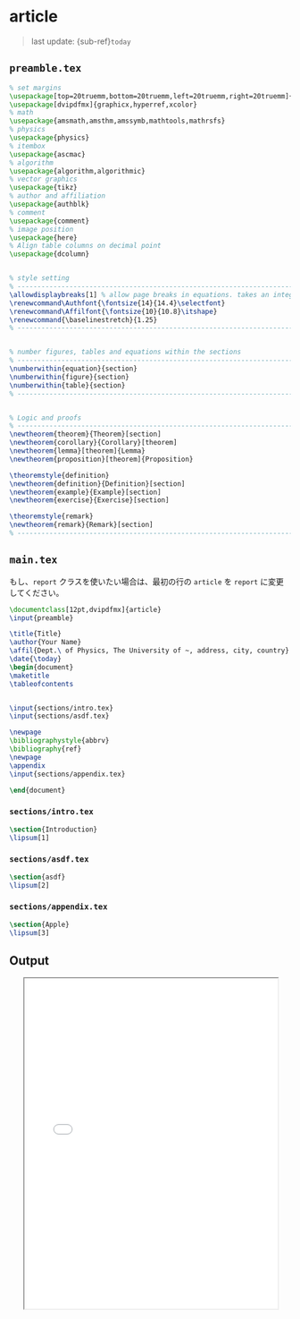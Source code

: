 # article
> last update: {sub-ref}`today`
<div style="width: 790px;"></div>


## `preamble.tex`
```latex
% set margins
\usepackage[top=20truemm,bottom=20truemm,left=20truemm,right=20truemm]{geometry}
\usepackage[dvipdfmx]{graphicx,hyperref,xcolor}
% math
\usepackage{amsmath,amsthm,amssymb,mathtools,mathrsfs}
% physics
\usepackage{physics}
% itembox
\usepackage{ascmac}
% algorithm
\usepackage{algorithm,algorithmic}
% vector graphics
\usepackage{tikz}
% author and affiliation
\usepackage{authblk}
% comment
\usepackage{comment}
% image position
\usepackage{here}
% Align table columns on decimal point
\usepackage{dcolumn}


% style setting
% ---------------------------------------------------------------------------- %
\allowdisplaybreaks[1] % allow page breaks in equations. takes an integer from 0-4. 4 is the most permissive.
\renewcommand\Authfont{\fontsize{14}{14.4}\selectfont}
\renewcommand\Affilfont{\fontsize{10}{10.8}\itshape}
\renewcommand{\baselinestretch}{1.25}
% ---------------------------------------------------------------------------- %


% number figures, tables and equations within the sections
% ---------------------------------------------------------------------------- %
\numberwithin{equation}{section}
\numberwithin{figure}{section}
\numberwithin{table}{section}
% ---------------------------------------------------------------------------- %


% Logic and proofs
% ---------------------------------------------------------------------------- %
\newtheorem{theorem}{Theorem}[section]
\newtheorem{corollary}{Corollary}[theorem]
\newtheorem{lemma}[theorem]{Lemma}
\newtheorem{proposition}[theorem]{Proposition}

\theoremstyle{definition}
\newtheorem{definition}{Definition}[section]
\newtheorem{example}{Example}[section]
\newtheorem{exercise}{Exercise}[section]

\theoremstyle{remark}
\newtheorem{remark}{Remark}[section]
% ---------------------------------------------------------------------------- %
```


## `main.tex`

もし、`report` クラスを使いたい場合は、最初の行の `article` を `report` に変更してください。

```latex
\documentclass[12pt,dvipdfmx]{article}
\input{preamble}

\title{Title}
\author{Your Name}
\affil{Dept.\ of Physics, The University of ~, address, city, country}
\date{\today}
\begin{document}
\maketitle
\tableofcontents


\input{sections/intro.tex}
\input{sections/asdf.tex}

\newpage
\bibliographystyle{abbrv}
\bibliography{ref}
\newpage
\appendix
\input{sections/appendix.tex}

\end{document}
```

### `sections/intro.tex`
```latex
\section{Introduction}
\lipsum[1]
```

### `sections/asdf.tex`
```latex
\section{asdf}
\lipsum[2]
```

### `sections/appendix.tex`
```latex
\section{Apple}
\lipsum[3]
```



## Output
<div style="position: relative; margin: 0 auto; width: 90%; padding-bottom: 111%;">
<iframe style="position: absolute; width: 100%; height: 100%;" src="pdf/article.pdf"></iframe>
    <p>
        Your browser does not support PDF files.
        <a href="pdf/article.pdf">Download the file instead</a>
    </p>
</div>